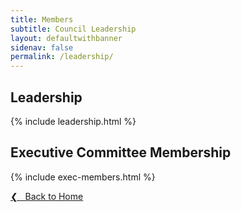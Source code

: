 ```yaml
---
title: Members
subtitle: Council Leadership
layout: defaultwithbanner
sidenav: false
permalink: /leadership/
---
```


## Leadership

{% include leadership.html %}

## Executive Committee Membership

{% include exec-members.html %}

<a href="{{site.baseurl}}">&#10094; &nbsp; Back to Home</a><br>

